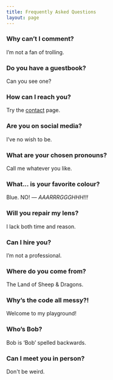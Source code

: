 ```yaml
---
title: Frequently Asked Questions
layout: page
---
```


### Why can’t I comment? ###

I’m not a fan of trolling.

### Do you have a guestbook? ###

Can you see one?

### How can I reach you? ###

Try the [contact](https://martbetz.github.io/contact.html) page. 

### Are you on social media? ###

I’ve no wish to be.

### What are your chosen pronouns? ###

Call me whatever you like. 

### What... is your favorite colour? ###

Blue. NO! — _AAARRRGGGHHH!!!_

### Will you repair my lens? ###

I lack both time and reason.

### Can I hire you? ###

I’m not a professional.

### Where do you come from? ###

The Land of Sheep & Dragons.

### Why’s the code all messy?! ###

Welcome to my playground!

### Who’s Bob? ###

Bob is ‘Bob’ spelled backwards.

### Can I meet you in person? ###

Don't be weird.




